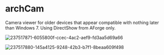 # archCam
Camera viewer for older devices that appear compatible with nothing later than Windows 7. Using DirectShow from AForge only.

![237517871-6055800f-ccec-4ac2-aef9-fd3aa5d69a66](https://github.com/user-attachments/assets/4976f56b-088d-4fec-9e05-b60a9cf2438e)

![237517880-145a4125-9248-42b3-b7f1-8beaa609f498](https://github.com/user-attachments/assets/a3ac6f6a-ea4b-417d-8891-970fec7bb28d)
